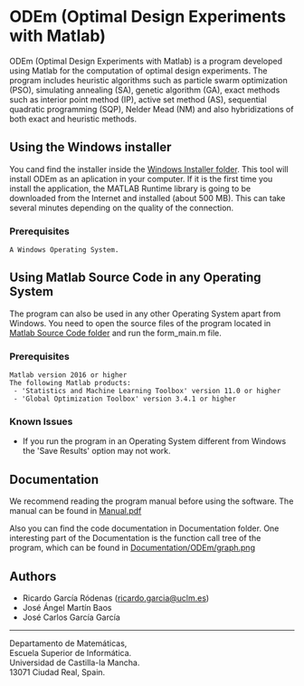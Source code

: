 # ODEm (Optimal Design Experiments with Matlab)
ODEm (Optimal Design Experiments with Matlab) is a program developed using Matlab for the computation
of optimal design experiments. The program includes heuristic algorithms such as particle swarm optimization
(PSO), simulating annealing (SA), genetic algorithm (GA), exact methods such as interior point method (IP),
active set method (AS), sequential quadratic programming (SQP), Nelder Mead (NM) and also hybridizations of
both exact and heuristic methods.

## Using the Windows installer
You cand find the installer inside the [Windows Installer folder](Windows%20Installer/). This tool will install ODEm as an aplication in your computer. If it is the first time you install the application, the MATLAB Runtime library is going to be downloaded from the Internet and installed (about 500 MB). This can take several minutes depending on the quality of the connection. 

### Prerequisites
```
A Windows Operating System.
```

## Using Matlab Source Code in any Operating System
The program can also be used in any other Operating System apart from Windows. You need to open the source files of
the program located in [Matlab Source Code folder](Matlab%20Source%20Code/) and run the form_main.m file.

### Prerequisites
```
Matlab version 2016 or higher
The following Matlab products:
 - 'Statistics and Machine Learning Toolbox' version 11.0 or higher
 - 'Global Optimization Toolbox' version 3.4.1 or higher
```

### Known Issues
 - If you run the program in an Operating System different from Windows the 'Save Results' option may not work.


## Documentation
We recommend reading the program manual before using the software. The manual can be found in [Manual.pdf](Manual.pdf)

Also you can find the code documentation in Documentation folder. One interesting part of the Documentation is the function call tree of the program, which can be found in [Documentation/ODEm/graph.png](Documentation/ODEm/graph.png)


## Authors
* Ricardo García Ródenas (ricardo.garcia@uclm.es)
* José Ángel Martín Baos
* José Carlos García García

----------------------------------------------------
Departamento de Matemáticas, <br>
Escuela Superior de Informática. <br>
Universidad de Castilla-la Mancha. <br>
13071 Ciudad Real, Spain.
